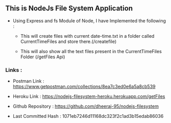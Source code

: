 ## This is NodeJs File System Application

* Using Express and fs Module of Node, I have Implemented the following :

    * This will create files with current date-time.txt in a folder called CurrentTimeFiles and store there.(/createfile)

    * This will also show all the text files present in the CurrentTimeFiles Folder (/getFiles Api)

### Links :
* Postman Link : https://www.getpostman.com/collections/8ea7c3ed0e6a5a8cb539

* Heroku Link : https://nodejs-filesystem-heroku.herokuapp.com/getFiles

* Github Repository : https://github.com/dheeraj-95/nodejs-filesystem

* Last Committed Hash : 1071eb7246d11168dc323f2c1ad3b15edab86036
